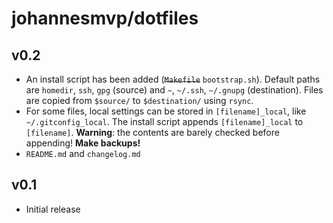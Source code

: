 # johannesmvp/dotfiles

## v0.2
- An install script has been added (~~``Makefile``~~ ``bootstrap.sh``). Default paths are ``homedir``, ``ssh``, ``gpg`` (source) and ``~``, ``~/.ssh``, ``~/.gnupg`` (destination). Files are copied from ``$source/`` to ``$destination/`` using ``rsync``.
- For some files, local settings can be stored in ``[filename]_local``, like ``~/.gitconfig_local``. The install script appends ``[filename]_local`` to ``[filename]``. **Warning**: the contents are barely checked before appending! **Make backups!**
- ``README.md`` and ``changelog.md``

## v0.1
- Initial release
